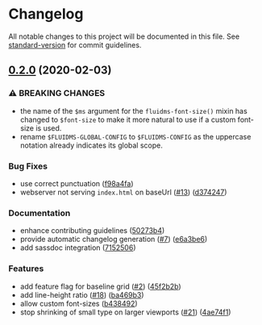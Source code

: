 # Changelog

All notable changes to this project will be documented in this file. See [standard-version](https://github.com/conventional-changelog/standard-version) for commit guidelines.

## [0.2.0](https://github.com/csshugs/FluidMS/compare/0.1.1...0.2.0) (2020-02-03)


### ⚠ BREAKING CHANGES

* the name of the `$ms` argument for the
`fluidms-font-size()` mixin has changed to `$font-size` to make
it more natural to use if a custom font-size is used.
* rename `$FLUIDMS-GLOBAL-CONFIG` to `$FLUIDMS-CONFIG`
as the uppercase notation already indicates its global scope.


### Bug Fixes

* use correct punctuation ([f98a4fa](https://github.com/csshugs/FluidMS/commit/f98a4fa))
* webserver not serving `index.html` on baseUrl ([#13](https://github.com/csshugs/FluidMS/issues/13)) ([d374247](https://github.com/csshugs/FluidMS/commit/d374247))


### Documentation

* enhance contributing guidelines ([50273b4](https://github.com/csshugs/FluidMS/commit/50273b4))
* provide automatic changelog generation ([#7](https://github.com/csshugs/FluidMS/issues/7)) ([e6a3be6](https://github.com/csshugs/FluidMS/commit/e6a3be6))
* add sassdoc integration ([7152506](https://github.com/csshugs/FluidMS/commit/7152506))


### Features

* add feature flag for baseline grid ([#2](https://github.com/csshugs/FluidMS/issues/2)) ([45f2b2b](https://github.com/csshugs/FluidMS/commit/45f2b2b))
* add line-height ratio ([#18](https://github.com/csshugs/FluidMS/issues/18)) ([ba469b3](https://github.com/csshugs/FluidMS/commit/ba469b3))
* allow custom font-sizes ([b438492](https://github.com/csshugs/FluidMS/commit/b438492))
* stop shrinking of small type on larger viewports ([#21](https://github.com/csshugs/FluidMS/issues/21)) ([4ae74f1](https://github.com/csshugs/FluidMS/commit/4ae74f1))
